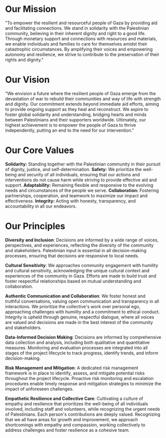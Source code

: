 # Our Mission
"To empower the resilient and resourceful people of Gaza by providing aid and facilitating connections. We stand in solidarity with the Palestinian community, believing in their inherent dignity and right to a good life. Through monetary support and connections with resources and materials, we enable individuals and families to care for themselves amidst their catastrophic circumstances. By amplifying their voices and empowering autonomy and resilience, we strive to contribute to the preservation of their rights and dignity."

# Our Vision
"We envision a future where the resilient people of Gaza emerge from the devastation of war to rebuild their communities and way of life with strength and dignity. Our commitment extends beyond immediate aid efforts, aiming to provide ongoing support as they heal and reconstruct. We aspire to foster global solidarity and understanding, bridging hearts and minds between Palestinians and their supporters worldwide. Ultimately, our highest achievement is to empower the people of Gaza to thrive independently, putting an end to the need for our intervention."

# Our Core Values

**Solidarity:** Standing together with the Palestinian community in their pursuit of dignity, justice, and self-determination.
**Safety:** We prioritize the well-being and security of all individuals, ensuring that our actions and interventions do not cause harm while striving to provide effective aid and support.
**Adaptability:** Remaining flexible and responsive to the evolving needs and circumstances of the people we serve.
**Collaboration:** Fostering partnerships, cooperation, and teamwork to maximize our impact and effectiveness.
**Integrity:** Acting with honesty, transparency, and accountability in all our endeavors.


# Our Principles 
**Diversity and Inclusion**: Decisions are informed by a wide range of voices, perspectives, and experiences, reflecting the diversity of the community and stakeholders. Palestinian input is essential in all decision-making processes, ensuring that decisions are responsive to local needs.    
  
 **Cultural Sensitivity**: We approaches community engagement with humility and cultural sensitivity, acknowledging the unique cultural context and experiences of the community in Gaza. Efforts are made to build trust and foster respectful relationships based on mutual understanding and collaboration.

**Authentic Communication and Collaboration**: We foster honest and truthful conversations, valuing open communication and transparency in all interactions. We prioritize the collective's work over personal ego, approaching challenges with humility and a commitment to ethical conduct. Integrity is upheld through genuine, respectful dialogue, where all voices are valued and decisions are made in the best interest of the community and stakeholders.
    
**Data-Informed Decision Making**: Decisions are informed by comprehensive data collection and analysis, including both qualitative and quantitative measures. Monitoring and evaluation processes are integrated into all stages of the project lifecycle to track progress, identify trends, and inform decision-making.
    
**Risk Management and Mitigation**: A dedicated risk management framework is in place to identify, assess, and mitigate potential risks throughout the project lifecycle. Proactive risk monitoring and escalation procedures enable timely response and mitigation strategies to minimize the impact of unforeseen challenges.

**Empathetic Resilience and Collective Care**: Cultivating a culture of empathy and resilience that prioritizes the well-being of all individuals involved, including staff and volunteers, while recognizing the urgent needs of Palestinians. Each person's contributions are deeply valued. Recognizing that we all have areas for growth and improvement, we approach shortcomings with empathy and compassion, working collectively to address challenges and foster resilience as a cohesive team.
 


